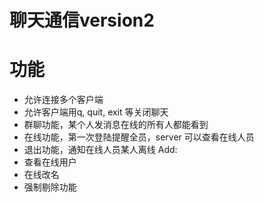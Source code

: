 # 聊天通信version2

# 功能
- 允许连接多个客户端
- 允许客户端用q, quit, exit 等关闭聊天
- 群聊功能，某个人发消息在线的所有人都能看到
- 在线功能，第一次登陆提醒全员，server 可以查看在线人员
- 退出功能，通知在线人员某人离线
Add:
- 查看在线用户
- 在线改名
- 强制剔除功能